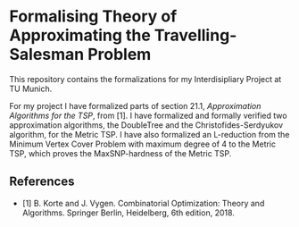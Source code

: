 # Formalising Theory of Approximating the Travelling-Salesman Problem

This repository contains the formalizations for my Interdisipliary Project at TU Munich.

For my project I have formalized parts of section 21.1, *Approximation Algorithms for the TSP*, from [1]. 
I have formalized and formally verified two approximation algorithms, the DoubleTree and the Christofides-Serdyukov algorithm, for the Metric TSP. I have also formalized an L-reduction from the Minimum Vertex Cover Problem with maximum degree of 4 to the Metric TSP, which proves the MaxSNP-hardness of the Metric TSP.

## References

-  [1] B. Korte and J. Vygen. Combinatorial Optimization: Theory and Algorithms. Springer Berlin, Heidelberg, 6th edition, 2018.

